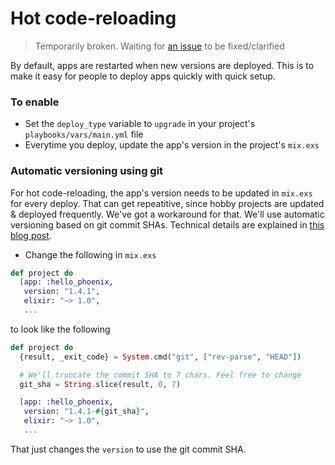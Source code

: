 # Hot code-reloading

> Temporarily broken. Waiting for [an issue](https://github.com/HashNuke/ansible-elixir-stack/issues/4) to be fixed/clarified

By default, apps are restarted when new versions are deployed. This is to make it easy for people to deploy apps quickly with quick setup.

### To enable

* Set the `deploy_type` variable to `upgrade` in your project's `playbooks/vars/main.yml` file
* Everytime you deploy, update the app's version in the project's `mix.exs`


### Automatic versioning using git

For hot code-reloading, the app's version needs to be updated in `mix.exs` for every deploy. That can get repeatitive, since hobby projects are updated & deployed frequently. We've got a workaround for that. We'll use automatic versioning based on git commit SHAs. Technical details are explained in [this blog post](TODO).

* Change the following in `mix.exs`

```elixir
def project do
  [app: :hello_phoenix,
   version: "1.4.1",
   elixir: "~> 1.0",
   ...
```

to look like the following

```elixir
def project do
  {result, _exit_code} = System.cmd("git", ["rev-parse", "HEAD"])

  # We'll truncate the commit SHA to 7 chars. Feel free to change
  git_sha = String.slice(result, 0, 7)

  [app: :hello_phoenix,
   version: "1.4.1-#{git_sha}",
   elixir: "~> 1.0",
   ...
```

That just changes the `version` to use the git commit SHA.
